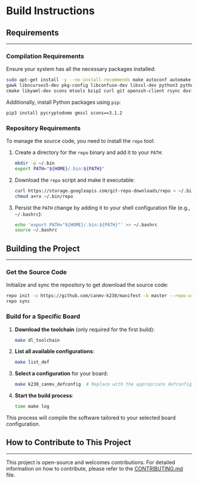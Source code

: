 # Build Instructions

## Requirements

---

### Compilation  Requirements

Ensure your system has all the necessary packages installed:

```bash
sudo apt-get install -y --no-install-recommends make autoconf automake bison flex gcc g++ \
gawk libncurses5-dev pkg-config libconfuse-dev libssl-dev python3 python3-pip python-is-python3 \
cmake libyaml-dev scons mtools bzip2 curl git openssh-client rsync dosfstools ca-certificates
```

Additionally, install Python packages using `pip`:

```bash
pip3 install pycryptodome gmssl scons==3.1.2
```

### Repository Requirements

To manage the source code, you need to install the `repo` tool:

1. Create a directory for the `repo` binary and add it to your `PATH`:

   ```bash
   mkdir -p ~/.bin
   export PATH="${HOME}/.bin:${PATH}"
   ```

2. Download the `repo` script and make it executable:

   ```bash
   curl https://storage.googleapis.com/git-repo-downloads/repo > ~/.bin/repo
   chmod a+rx ~/.bin/repo
   ```

3. Persist the `PATH` change by adding it to your shell configuration file (e.g., `~/.bashrc`):

   ```bash
   echo 'export PATH="${HOME}/.bin:${PATH}"' >> ~/.bashrc
   source ~/.bashrc
   ```

## Building the Project

---

### Get the Source Code

Initialize and sync the repository to get download the source code:

```bash
repo init -u https://github.com/canmv-k230/manifest -b master --repo-url=https://github.com/canmv-k230/git-repo.git
repo sync
```

### Build for a Specific Board

1. **Download the toolchain** (only required for the first build):

   ```bash
   make dl_toolchain
   ```

2. **List all available configurations**:

   ```bash
   make list_def
   ```

3. **Select a configuration** for your board:

   ```bash
   make k230_canmv_defconfig  # Replace with the appropriate defconfig for your board
   ```

4. **Start the build process**:

   ```bash
   time make log
   ```

This process will compile the software tailored to your selected board configuration.

## How to Contribute to This Project

---

This project is open-source and welcomes contributions.
For detailed information on how to contribute, please refer to the [CONTRIBUTING.md](CONTRIBUTING.md) file.
